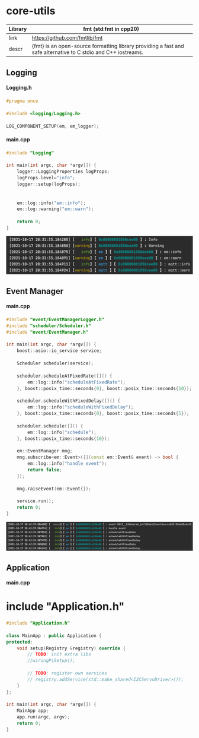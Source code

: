 # core-utils

|Library|fmt (std:fmt in cpp20)|
|---|---|
|link|https://github.com/fmtlib/fmt|
|descr|{fmt} is an open-source formatting library providing a fast and safe alternative to C stdio and C++ iostreams.|

## Logging

#### Logging.h

```cpp
#pragma once

#include <logging/Logging.h>

LOG_COMPONENT_SETUP(em, em_logger);
```

#### main.cpp

```cpp
#include "Logging"

int main(int argc, char *argv[]) {
    logger::LoggingProperties logProps;
    logProps.level="info";
    logger::setup(logProps);


    em::log::info("em::info");
    em::log::warning("em::warn");

    return 0;
}
```

![](https://raw.githubusercontent.com/darvik80/core-utils/master/images/logging.png)

## Event Manager

#### main.cpp

```cpp
#include "event/EventManagerLogger.h"
#include "scheduler/Scheduler.h"
#include "event/EventManager.h"

int main(int argc, char *argv[]) {
    boost::asio::io_service service;

    Scheduler scheduler(service);

    scheduler.scheduleAtFixedRate([]() {
        em::log::info("scheduleAtFixedRate");
    }, boost::posix_time::seconds{0}, boost::posix_time::seconds{10});

    scheduler.scheduleWithFixedDelay([]() {
        em::log::info("scheduleWithFixedDelay");
    }, boost::posix_time::seconds{0}, boost::posix_time::seconds{5});

    scheduler.schedule([]() {
        em::log::info("schedule");
    }, boost::posix_time::seconds{10});

    em::EventManager mng;
    mng.subscribe<em::Event>([](const em::Event& event) -> bool {
        em::log::info("handle event");
        return false;
    });

    mng.raiseEvent(em::Event{});

    service.run();
    return 0;
}
```

![](https://raw.githubusercontent.com/darvik80/core-utils/master/images/event-manager.png)

## Application

#### main.cpp

# include "Application.h"

```cpp
#include "Application.h"

class MainApp : public Application {
protected:
    void setup(Registry &registry) override {
        // TODO: init extra libs
        //wiringPiSetup();
        
        // TODO: register own services
        // registry.addService(std::make_shared<I2CServoDriver>());
    }
};

int main(int argc, char *argv[]) {
    MainApp app;
    app.run(argc, argv);
    return 0;
}

```


